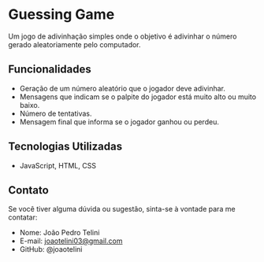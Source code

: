 # Guessing Game

Um jogo de adivinhação simples onde o objetivo é adivinhar o número gerado aleatoriamente pelo computador.

## Funcionalidades

- Geração de um número aleatório que o jogador deve adivinhar.
- Mensagens que indicam se o palpite do jogador está muito alto ou muito baixo.
- Número de tentativas.
- Mensagem final que informa se o jogador ganhou ou perdeu.

## Tecnologias Utilizadas

- JavaScript, HTML, CSS

## Contato

Se você tiver alguma dúvida ou sugestão, sinta-se à vontade para me contatar:

- Nome: João Pedro Telini
- E-mail: joaotelini03@gmail.com
- GitHub: @joaotelini
